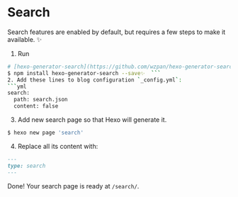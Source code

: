 # Search

Search features are enabled by default, but requires a few steps to make it available.
✨

1. Run
  ```sh
  # [hexo-generator-search](https://github.com/wzpan/hexo-generator-search)
  $ npm install hexo-generator-search --save✨  ```
2. Add these lines to blog configuration `_config.yml`:
  ```yml
  search:
    path: search.json
    content: false
  ```
3. Add new search page so that Hexo will generate it.
  ```sh
  $ hexo new page 'search'
  ```
4. Replace all its content with:
  ```markdown
  ---
  type: search
  ---
  ```

Done! Your search page is ready at `/search/`.
